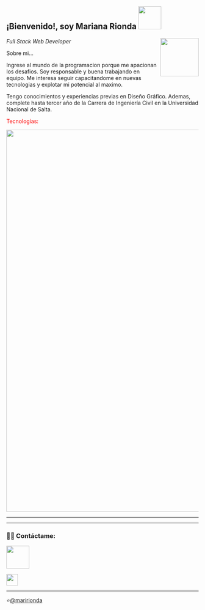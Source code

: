 <h2> ¡Bienvenido!, soy Mariana Rionda <img src="https://media1.giphy.com/media/CAIgh8LKFbIciGx5Qe/giphy-preview.webp?cid=95b27944whbvvx43mhjvap0wc32ehpioqad30b74j87qwgax&rid=giphy-preview.webp&ct=s" width="60"></h2>
<img align='right' src="https://res.cloudinary.com/dk2al2urj/image/upload/v1661371056/MyPortfolio/Mari_actitud_chica_jsztp6.png" width="100"
 
<div>
<p><em>Full Stack Web Developer</br> 
</em></p>

<div/>


Sobre mi...  

  Ingrese al mundo de la programacion porque me apacionan los desafios. Soy responsable y buena trabajando en equipo. Me interesa seguir capacitandome en nuevas tecnologias y explotar mi potencial al maximo.
  
  Tengo conocimientos y experiencias previas en Diseño Gráfico. Ademas, complete hasta tercer año de la Carrera de Ingeniería Civil en la Universidad Nacional de Salta.

<p style=color:red> Tecnologias: <p/>

  
  <img src="https://res.cloudinary.com/dk2al2urj/image/upload/v1661372047/MyPortfolio/technologies_w4lgol.png" width="1000">
 
---------------



------------------------------------------
<h3> 🤝🏻 Contáctame: </h3>
<p align="center">

<a href="https://shivammalpani.netlify.app/"></a>

<a href="www.linkedin.com/in/MarianaRocioRionda" aling="center"><img src="https://upload.wikimedia.org/wikipedia/commons/thumb/0/01/LinkedIn_Logo.svg/768px-LinkedIn_Logo.svg.png" width="60"></a>

<a href="mailto:maririonda@gmail.com" ><img src="https://cdn-icons-png.flaticon.com/512/281/281769.png" width="30"></a>
</p>


<hr>


⭐️[@maririonda](https://github.com/MariRionda)

